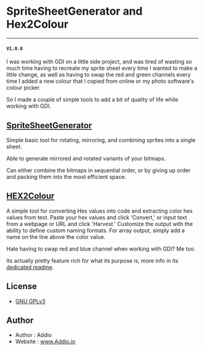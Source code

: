 # SpriteSheetGenerator and Hex2Colour
---
#### `V1.0.0`

I was working with GDI on a little side project, and was tired of wasting so much time having to recreate my sprite sheet every time I wanted to make a little change, as well as having to swap the red and green channels every time I added a new colour that I copied from online or my photo software's colour picker. 

So I made a couple of simple tools to add a bit of quality of life while working with GDI.


## [SpriteSheetGenerator][SPG]

Simple basic tool for rotating, mirroring, and combining sprites into a single sheet.

Able to generate mirrored and rotated variants of your bitmaps.

Can either combine the bitmaps in sequential order, or by giving up order and packing them into the most efficient space.

## [HEX2Colour][Hex2Col]

A simple tool for converting Hex values into code and extracting color hex values from text. Paste your hex values and click 'Convert,' or input text from a webpage or URL and click 'Harvest.' Customize the output with the ability to define custom naming formats. For array output, simply add a name on the line above the color value. 

Hate having to swap red and blue channel when working with GDI? Me too.

Its actually pretty feature rich for what its purpose is, more info in its [dedicated readme][Hex2Col].




## License
- [GNU GPLv3][License]
## Author
- Author : Addio
- Website : www.Addio.io

[Hex2Col]:https://github.com/AddioElectronics/SpriteSheetGenerator/blob/master/Hex2Colour
[SPG]:https://github.com/AddioElectronics/SpriteSheetGenerator/blob/master/SpriteSheetGenerator
[License]:https://github.com/AddioElectronics/SpriteSheetGenerator/blob/master/LICENSE

